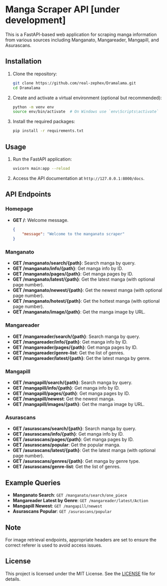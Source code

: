 # Manga Scraper API [under development]

This is a FastAPI-based web application for scraping manga information from various sources including Manganato, Mangareader, Mangapill, and Asurascans.

## Installation

1. Clone the repository:
    ```bash
    git clone https://github.com/real-zephex/Dramalama.git
    cd Dramalama
    ```

2. Create and activate a virtual environment (optional but recommended):
    ```bash
    python -m venv env
    source env/bin/activate  # On Windows use `env\Scripts\activate`
    ```

3. Install the required packages:
    ```bash
    pip install -r requirements.txt
    ```

## Usage

1. Run the FastAPI application:
    ```bash
    uvicorn main:app --reload
    ```

2. Access the API documentation at `http://127.0.0.1:8000/docs`.

## API Endpoints

### Homepage
- **GET /**: Welcome message.
  ```json
  {
      "message": "Welcome to the manganato scraper"
  }

### Manganato
- **GET /manganato/search/{path}**: Search manga by query.
- **GET /manganato/info/{path}**: Get manga info by ID.
- **GET /manganato/pages/{path}**: Get manga pages by ID.
- **GET /manganato/latest/{path}**: Get the latest manga (with optional page number).
- **GET /manganato/newest/{path}**: Get the newest manga (with optional page number).
- **GET /manganato/hotest/{path}**: Get the hottest manga (with optional page number).
- **GET /manganato/image/{path}**: Get the manga image by URL.

### Mangareader
- **GET /mangareader/search/{path}**: Search manga by query.
- **GET /mangareader/info/{path}**: Get manga info by ID.
- **GET /mangareader/pages/{path}**: Get manga pages by ID.
- **GET /mangareader/genre-list**: Get the list of genres.
- **GET /mangareader/latest/{path}**: Get the latest manga by genre.

### Mangapill
- **GET /mangapill/search/{path}**: Search manga by query.
- **GET /mangapill/info/{path}**: Get manga info by ID.
- **GET /mangapill/pages/{path}**: Get manga pages by ID.
- **GET /mangapill/newest**: Get the newest manga.
- **GET /mangapill/images/{path}**: Get the manga image by URL.

### Asurascans
- **GET /asurascans/search/{path}**: Search manga by query.
- **GET /asurascans/info/{path}**: Get manga info by ID.
- **GET /asurascans/pages/{path}**: Get manga pages by ID.
- **GET /asurascans/popular**: Get the popular manga.
- **GET /asurascans/latest/{path}**: Get the latest manga (with optional page number).
- **GET /asurascans/genres/{path}**: Get manga by genre type.
- **GET /asurascans/genre-list**: Get the list of genres.

## Example Queries

- **Manganato Search**: `GET /manganato/search/one_piece`
- **Mangareader Latest by Genre**: `GET /mangareader/latest/Action`
- **Mangapill Newest**: `GET /mangapill/newest`
- **Asurascans Popular**: `GET /asurascans/popular`

## Note
For image retrieval endpoints, appropriate headers are set to ensure the correct referer is used to avoid access issues.

## License
This project is licensed under the MIT License. See the [LICENSE](LICENSE) file for details.
